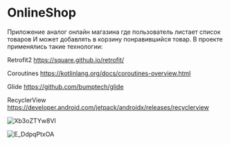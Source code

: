 # OnlineShop
Приложение аналог онлайн магазина где пользователь листает список товаров
И может добавлять в корзину понравившийся товар.
В проекте применялись такие технологии: 

Retrofit2
https://square.github.io/retrofit/

Coroutines
https://kotlinlang.org/docs/coroutines-overview.html

Glide
https://github.com/bumptech/glide

RecyclerView
https://developer.android.com/jetpack/androidx/releases/recyclerview

![Xb3oZTYw8VI](https://user-images.githubusercontent.com/65255152/115512645-e076ca00-a28a-11eb-999d-1944f4580e5a.jpg)

![E_DdpqPtxOA](https://user-images.githubusercontent.com/65255152/115512752-fd130200-a28a-11eb-97c4-6b5254b9cf56.jpg)
